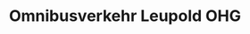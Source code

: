 ---
title: "Omnibusverkehr Leupold OHG"
url: /krostitz/omnibusverkehr-leupold-ohg/
shop: Reisebüro
---